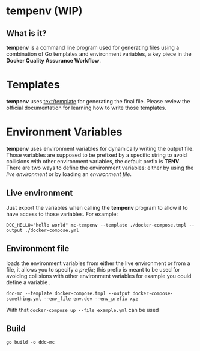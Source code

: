# tempenv (WIP)

## What is it?

**tempenv** is a command line program used for generating files using a combination of Go templates and environment variables, a key piece in the **Docker Quality Assurance Workflow**.

# Templates

**tempenv** uses [text/template](https://golang.org/pkg/text/template/) for generating the final file. Please review the official documentation for learning how to write those templates.

# Environment Variables

**tempenv** uses environment variables for dynamically writing the output file. Those variables are supposed to be prefixed by a specific string to avoid collisions with other environment variables, the default prefix is **TENV**. There are two ways to define the environment variables: either by using the _live environment_ or by loading an _environment file_.

## Live environment

Just export the variables when calling the **tempenv** program to allow it to have access to those variables. For example:

```
DCC_HELLO="hello world" mc-tempenv --template ./docker-compose.tmpl --output ./docker-compose.yml
```

## Environment file



loads the environment variables from either the live environment or from a file, it allows you to specify a _prefix_; this prefix is meant to be used for avoiding collisions with other environment variables for example you could define a variable .

```
dcc-mc --template docker-compose.tmpl --output docker-compose-something.yml --env_file env.dev --env_prefix xyz
```
With that `docker-compose up --file example.yml` can be used

## Build

```go build -o ddc-mc```
